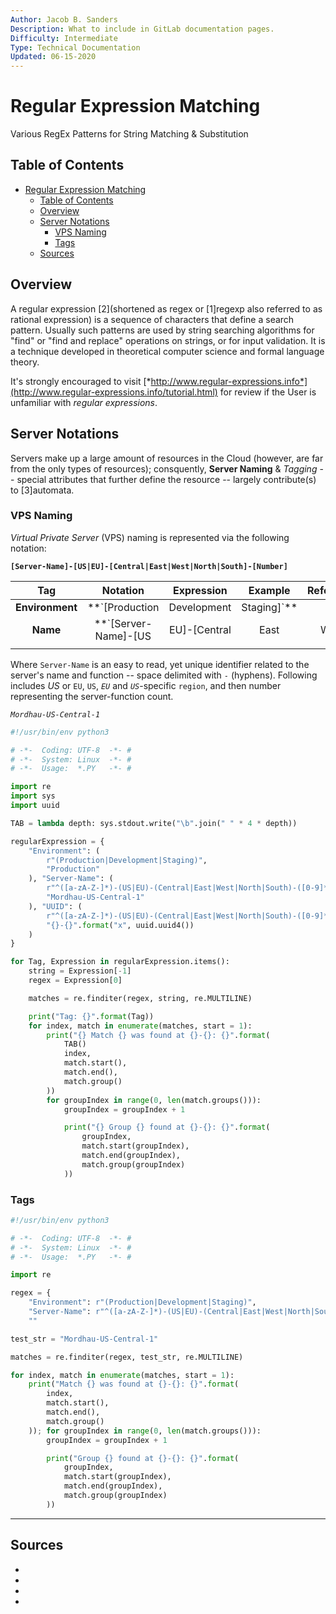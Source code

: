 ```yaml
---
Author: Jacob B. Sanders
Description: What to include in GitLab documentation pages.
Difficulty: Intermediate
Type: Technical Documentation
Updated: 06-15-2020
---
```


# Regular Expression Matching #

Various RegEx Patterns for String Matching & Substitution

## Table of Contents ##

- [Regular Expression Matching](#regular-expression-matching)
  - [Table of Contents](#table-of-contents)
  - [Overview](#overview)
  - [Server Notations](#server-notations)
    - [VPS Naming](#vps-naming)
    - [Tags](#tags)
  - [Sources](#sources)

## Overview ##

A regular expression [2](shortened as regex or [1]regexp also referred to as rational expression)
is a sequence of characters that define a search pattern. Usually such patterns are used by
string searching algorithms for "find" or "find and replace" operations on strings, or for input
validation. It is a technique developed in theoretical computer science and formal language
theory.

It's strongly encouraged to visit [*http://www.regular-expressions.info*](http://www.regular-expressions.info/tutorial.html) for review if the User is unfamiliar with *regular expressions*.

## Server Notations ##

Servers make up a large amount of resources in the Cloud (however, are far from the only types of resources); consquently, **Server Naming** & *Tagging* -- special attributes that further define the resource -- largely contribute(s) to [3]automata.

### VPS Naming ###

*Virtual Private Server* (VPS) naming is represented via the following notation:

**`[Server-Name]-[US|EU]-[Central|East|West|North|South]-[Number]`**

| Tag | Notation | Expression | Example | Reference |
|:-:|:-:|:-:|:-:|:-:|
| **Environment** | **`[Production|Development|Staging]`** |  |  |  |
| **Name** | **`[Server-Name]-[US|EU]-[Central|East|West|North|South]-[Number]`** | `^([a-zA-Z-]*)-(US|EU)-(Central|East|West|North|South)-([0-9]*)` | * `Mordhau-US-Central-1` * | [4][Link](https://regex101.com/r/mxyHbE/1) |
|  |  |  |  |  |

Where `Server-Name` is an easy to read, yet unique identifier related to the server's name and function -- space delimited with `-` (hyphens). Following includes *US* or `EU`, `US`, *`EU`* and *`US`*-specific `region`, and then number representing the server-function count.

*`Mordhau-US-Central-1`*

```python
#!/usr/bin/env python3

# -*-  Coding: UTF-8  -*- #
# -*-  System: Linux  -*- #
# -*-  Usage:  *.PY   -*- #

import re
import sys
import uuid

TAB = lambda depth: sys.stdout.write("\b".join(" " * 4 * depth))

regularExpression = {
    "Environment": (
        r"(Production|Development|Staging)",
        "Production"
    ), "Server-Name": (
        r"^([a-zA-Z-]*)-(US|EU)-(Central|East|West|North|South)-([0-9]*)",
        "Mordhau-US-Central-1"
    ), "UUID": (
        r"^([a-zA-Z-]*)-(US|EU)-(Central|East|West|North|South)-([0-9]*)",
        "{}-{}".format("x", uuid.uuid4())
    )
}

for Tag, Expression in regularExpression.items():
    string = Expression[-1]
    regex = Expression[0]

    matches = re.finditer(regex, string, re.MULTILINE)

    print("Tag: {}".format(Tag))
    for index, match in enumerate(matches, start = 1):
        print("{} Match {} was found at {}-{}: {}".format(
            TAB()
            index,
            match.start(),
            match.end(),
            match.group()
        ))
        for groupIndex in range(0, len(match.groups())):
            groupIndex = groupIndex + 1

            print("{} Group {} found at {}-{}: {}".format(
                groupIndex,
                match.start(groupIndex),
                match.end(groupIndex),
                match.group(groupIndex)
            ))
```

### Tags ###

```python
#!/usr/bin/env python3

# -*-  Coding: UTF-8  -*- #
# -*-  System: Linux  -*- #
# -*-  Usage:  *.PY   -*- #

import re

regex = {
    "Environment": r"(Production|Development|Staging)",
    "Server-Name": r"^([a-zA-Z-]*)-(US|EU)-(Central|East|West|North|South)-([0-9]*)",
    ""

test_str = "Mordhau-US-Central-1"

matches = re.finditer(regex, test_str, re.MULTILINE)

for index, match in enumerate(matches, start = 1):
    print("Match {} was found at {}-{}: {}".format(
        index,
        match.start(),
        match.end(),
        match.group()
    )); for groupIndex in range(0, len(match.groups())):
        groupIndex = groupIndex + 1

        print("Group {} found at {}-{}: {}".format(
            groupIndex,
            match.start(groupIndex),
            match.end(groupIndex),
            match.group(groupIndex)
        ))
```

---

## Sources ##

- [^1]: [Notation Tutorial](http://www.regular-expressions.info/tutorial.html)
- [^2]: [Oxford Journal](https://books.google.com/books?id=yl6AnaKtVAkC&pg=PA754#v=onepage&q&f=false)
- [^3]: [Automata Theory](https://en.wikipedia.org/wiki/Automata_theory)
- [^4]: [RegEx Online Tool](https://regex101.com/r/mxyHbE/1)
